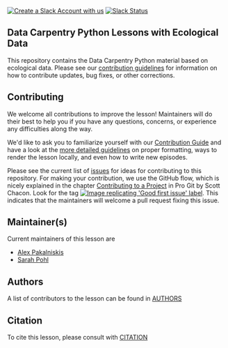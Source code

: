 [![Create a Slack Account with us][slack-account-icon]][slack-heroku]
[![Slack Status][slack-status-icon]][slack-status]

## Data Carpentry Python Lessons with Ecological Data

This repository contains the Data Carpentry Python material based on ecological
data. Please see our [contribution guidelines](CONTRIBUTING.md) for information
on how to contribute updates, bug fixes, or other corrections.

## Contributing

We welcome all contributions to improve the lesson! Maintainers will do their best to help you
if you have any questions, concerns, or experience any difficulties along the way.

We'd like to ask you to familiarize yourself with our [Contribution Guide](CONTRIBUTING.md)
and have a look at the [more detailed guidelines][lesson-example] on proper formatting,
ways to render the lesson locally, and even how to write new episodes.

Please see the current list of [issues] for ideas for contributing to this
repository. For making your contribution, we use the GitHub flow, which is
nicely explained in the chapter [Contributing to a Project][contributing-to-a-project] in Pro Git
by Scott Chacon.
Look for the tag [![Image replicating 'Good first issue' label][gfi-label]][gfi].
This indicates that the maintainers will welcome a pull request fixing this issue.

## Maintainer(s)

Current maintainers of this lesson are

- [Alex Pakalniskis](https://github.com/alex-pakalniskis)
- [Sarah Pohl](https://github.com/LilithElina)

## Authors

A list of contributors to the lesson can be found in [AUTHORS](AUTHORS)

## Citation

To cite this lesson, please consult with [CITATION](CITATION)

[slack-heroku]: https://swc-slack-invite.herokuapp.com/
[slack-account-icon]: https://img.shields.io/badge/Create_Slack_Account-The_Carpentries-071159.svg
[slack-status]: https://swcarpentry.slack.com/messages/C9X44HCDS
[slack-status-icon]: https://img.shields.io/badge/Slack_Channel-dc--ecology--py-E01563.svg
[lesson-example]: https://carpentries.github.io/lesson-example
[issues]: https://github.com/datacarpentry/python-ecology-lesson/issues
[contributing-to-a-project]: https://git-scm.com/book/en/v2/GitHub-Contributing-to-a-Project
[gfi]: https://github.com/datacarpentry/python-ecology-lesson/labels/good%20first%20issue
[gfi-label]: https://img.shields.io/badge/-good%20first%20issue-gold.svg



